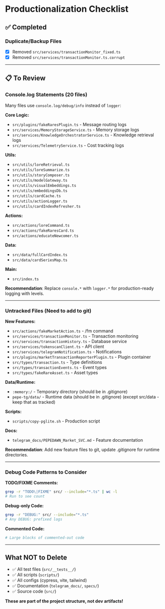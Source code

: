 # Productionalization Checklist

## ✅ Completed

### Duplicate/Backup Files
- [x] Removed `src/services/transactionMonitor_fixed.ts`
- [x] Removed `src/services/transactionMonitor.ts.corrupt`

---

## 📋 To Review

### Console.log Statements (20 files)
Many files use `console.log/debug/info` instead of `logger`:

**Core Logic:**
- `src/plugins/fakeRaresPlugin.ts` - Message routing logs
- `src/services/MemoryStorageService.ts` - Memory storage logs
- `src/services/KnowledgeOrchestratorService.ts` - Knowledge retrieval logs
- `src/services/TelemetryService.ts` - Cost tracking logs

**Utils:**
- `src/utils/loreRetrieval.ts`
- `src/utils/loreSummarize.ts`
- `src/utils/storyComposer.ts`
- `src/utils/modelGateway.ts`
- `src/utils/visualEmbeddings.ts`
- `src/utils/embeddingsDb.ts`
- `src/utils/cardCache.ts`
- `src/utils/actionLogger.ts`
- `src/utils/cardIndexRefresher.ts`

**Actions:**
- `src/actions/loreCommand.ts`
- `src/actions/fakeRaresCard.ts`
- `src/actions/educateNewcomer.ts`

**Data:**
- `src/data/fullCardIndex.ts`
- `src/data/cardSeriesMap.ts`

**Main:**
- `src/index.ts`

**Recommendation**: Replace `console.*` with `logger.*` for production-ready logging with levels.

---

### Untracked Files (Need to add to git)

**New Features:**
- `src/actions/fakeMarketAction.ts` - /fm command
- `src/services/transactionMonitor.ts` - Transaction monitoring
- `src/services/transactionHistory.ts` - Database service
- `src/services/tokenscanClient.ts` - API client
- `src/services/telegramNotification.ts` - Notifications
- `src/plugins/marketTransactionReporterPlugin.ts` - Plugin container
- `src/types/transaction.ts` - Type definitions
- `src/types/transactionEvents.ts` - Event types
- `src/types/fakeRareAsset.ts` - Asset types

**Data/Runtime:**
- `:memory:/` - Temporary directory (should be in .gitignore)
- `pepe-tg/data/` - Runtime data (should be in .gitignore) (except src/data - keep that as tracked)

**Scripts:**
- `scripts/copy-pglite.sh` - Production script

**Docs:**
- `telegram_docs/PEPEDAWN_Market_SVC.md` - Feature documentation


**Recommendation**: Add new feature files to git, update .gitignore for runtime directories.

---

### Debug Code Patterns to Consider

**TODO/FIXME Comments:**
```bash
grep -r "TODO\|FIXME" src/ --include="*.ts" | wc -l
# Run to see count
```

**Debug-only Code:**
```bash
grep -r "DEBUG:" src/ --include="*.ts"
# Any DEBUG: prefixed logs
```

**Commented Code:**
```bash
# Large blocks of commented-out code
```

---

## What NOT to Delete

- ✅ All test files (`src/__tests__/`)
- ✅ All scripts (`scripts/`)
- ✅ All configs (cypress, vite, tailwind)
- ✅ Documentation (`telegram_docs/`, `specs/`)
- ✅ Source code (`src/`)

**These are part of the project structure, not dev artifacts!**

